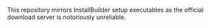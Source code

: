 This repository mirrors InstallBuilder setup executables as the official download server is notoriously unreliable.
